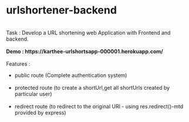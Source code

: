 # urlshortener-backend
<br>
Task : Develop a URL shortening web Application with Frontend and backend.
<br>
<br>
<strong>Demo : https://karthee-urlshortsapp-000001.herokuapp.com/ </strong>
<br>

<br>
Features : 
<br>
<ul>
<li>public route (Complete authentication system) </li><br>
<li>protected route (to create a shortUrl,get all shortUrls created by particular user)</li><br>
<li>redirect route (to redirect to the original URl - using res.redirect()-mtd provided by express)</li><br>
</ul>
<br>